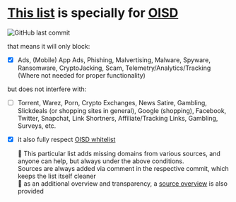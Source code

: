 # [This list](https://raw.githubusercontent.com/beerisgood/beer_blocklist/main/list) is specially for [OISD](https://oisd.nl/)
![GitHub last commit](https://img.shields.io/github/last-commit/beerisgood/beer_blocklist?label=last%20update%3A&style=for-the-badge)

that means it will only block:

 - [x] Ads, (Mobile) App Ads, Phishing, Malvertising, Malware, Spyware, Ransomware, CryptoJacking, Scam, Telemetry/Analytics/Tracking (Where not needed for proper functionality)

but does not interfere with:
 - [ ] Torrent, Warez, Porn, Crypto Exchanges, News Satire, Gambling, Slickdeals (or shopping sites in general), Google (shopping), Facebook, Twitter, Snapchat, Link Shortners, Affiliate/Tracking Links, Gambling, Surveys, etc.

 - [x] it also fully respect [OISD whitelist](https://oisd.nl/excludes.php)


    🍺 This particular list adds missing domains from various sources, and anyone can help, but always under the above conditions.<br/>
    Sources are always added via comment in the respective commit, which keeps the list itself cleaner<br/>
    🍻 as an additional overview and transparency, a [source overview](https://github.com/beerisgood/beer_blocklist/blob/main/sources) is also provided
